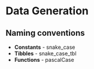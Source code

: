 # Data Generation



## Naming conventions

* **Constants** - snake_case
* **Tibbles** - snake_case_tbl
* **Functions** - pascalCase
